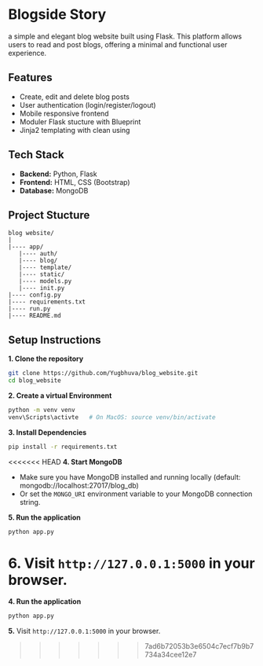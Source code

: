 # Blogside Story

a simple and elegant blog website built using Flask. This platform allows users to read and post blogs, offering a minimal and functional user experience.

## Features

- Create, edit and delete blog posts
- User authentication (login/register/logout)
- Mobile responsive frontend
- Moduler Flask stucture with Blueprint
- Jinja2 templating with clean using

## Tech Stack
- **Backend:** Python, Flask
- **Frontend:** HTML, CSS (Bootstrap)
- **Database:** MongoDB

## Project Stucture
```
blog website/
|
|---- app/
   |---- auth/
   |---- blog/
   |---- template/
   |---- static/
   |---- models.py
   |---- init.py
|---- config.py
|---- requirements.txt
|---- run.py
|---- README.md
 ```

 ## Setup Instructions

 **1. Clone the repository**
 ```bash
 git clone https://github.com/Yugbhuva/blog_website.git
 cd blog_website
 ```
**2. Create a virtual Environment**
```bash
python -m venv venv
venv\Scripts\activte   # On MacOS: source venv/bin/activate 
```
**3. Install Dependencies**
```bash
pip install -r requirements.txt
```
<<<<<<< HEAD
**4. Start MongoDB**
- Make sure you have MongoDB installed and running locally (default: mongodb://localhost:27017/blog_db)
- Or set the `MONGO_URI` environment variable to your MongoDB connection string.

**5. Run the application**
```bash
python app.py
```
**6.** Visit ```http://127.0.0.1:5000``` in your browser.
=======
**4. Run the application**
```bash
python app.py
```
**5.** Visit ```http://127.0.0.1:5000``` in your browser.
>>>>>>> 7ad6b72053b3e6504c7ecf7b9b7734a34cee12e7
